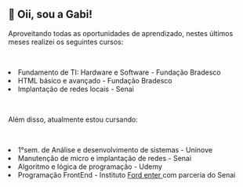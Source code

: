 ## :blossom: Oii, sou a Gabi! ##

 Aproveitando todas as oportunidades de aprendizado, nestes últimos meses realizei os seguintes cursos: 
<p>
	<p> <br>
		
<li> Fundamento de TI: Hardware e Software - Fundação Bradesco
	<li> HTML básico e avançado - Fundação Bradesco
		<li> Implantação de redes locais - Senai </li>
	<p> <br>	

<p> Além disso, atualmente estou cursando:
	<p> <br>	
		<li> 1°sem. de Análise e desenvolvimento de sistemas - Uninove
<li>Manutenção de micro e implantação de redes - Senai
	<li> Algoritmo e lógica de programação - Udemy
		<li> Programação FrontEnd -  Instituto <a href= "https://www.fordenter.ford.com/?gclid=Cj0KCQiApKagBhC1ARIsAFc7Mc6HPDH4-gxmJ5zlljaTViv-PeyW55Y2uva7r5N-Mf5bazDIJGQ7O98aAvEjEALw_wcB&gclsrc=aw.ds"> Ford enter </a> com parceria do Senai
		
